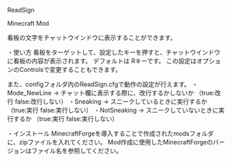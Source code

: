 ReadSign

Minecraft Mod

看板の文字をチャットウインドウに表示することができます。

・使い方
看板をターゲットして、設定したキーを押すと、チャットウインドウに看板の内容が表示されます。
デフォルトは Rキーです。
この設定はオプションのControlsで変更することもできます。

また、configフォルダ内のReadSign.cfgで動作の設定が行えます。
 ・Mode_NewLine → チャット欄に表示する際に、改行するかしないか （true:改行 false:改行しない）
 ・Sneaking → スニークしているときに実行するか （true:実行 false:実行しない）
 ・NotSneaking → スニークしていないときに実行するか （true:実行 false:実行しない）


・インストール
MinecraftForgeを導入することで作成されたmodsフォルダに、zipファイルを入れてください。
Mod作成に使用したMinecraftForgeのバージョンはファイル名を参照してください。
